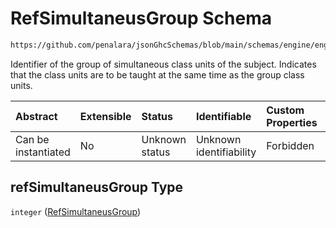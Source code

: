 # RefSimultaneusGroup Schema

```txt
https://github.com/penalara/jsonGhcSchemas/blob/main/schemas/engine/engineSpecification.schema.json#/properties/sessions/items/properties/sessionRelations/properties/refSimultaneusGroup
```

Identifier of the group of simultaneous class units of the subject. Indicates that the class units are to be taught at the same time as the group class units.

| Abstract            | Extensible | Status         | Identifiable            | Custom Properties | Additional Properties | Access Restrictions | Defined In                                                                                               |
| :------------------ | :--------- | :------------- | :---------------------- | :---------------- | :-------------------- | :------------------ | :------------------------------------------------------------------------------------------------------- |
| Can be instantiated | No         | Unknown status | Unknown identifiability | Forbidden         | Allowed               | none                | [engineSpecification.schema.json\*](../../../out/engineSpecification.schema.json "open original schema") |

## refSimultaneusGroup Type

`integer` ([RefSimultaneusGroup](enginespecification-properties-sessions-session-properties-sessionrelations-properties-refsimultaneusgroup.md))
